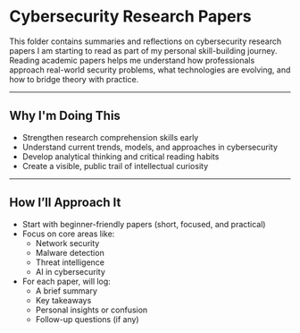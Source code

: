 # Cybersecurity Research Papers

This folder contains summaries and reflections on cybersecurity research papers I am starting to read as part of my personal skill-building journey. Reading academic papers helps me understand how professionals approach real-world security problems, what technologies are evolving, and how to bridge theory with practice.

---

## Why I'm Doing This

- Strengthen research comprehension skills early
- Understand current trends, models, and approaches in cybersecurity
- Develop analytical thinking and critical reading habits
- Create a visible, public trail of intellectual curiosity

---

## How I’ll Approach It

- Start with beginner-friendly papers (short, focused, and practical)
- Focus on core areas like:
  - Network security
  - Malware detection
  - Threat intelligence
  - AI in cybersecurity
- For each paper, will log:
  - A brief summary
  - Key takeaways
  - Personal insights or confusion
  - Follow-up questions (if any)

